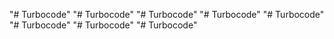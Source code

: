 "# Turbocode" 
"# Turbocode" 
"# Turbocode" 
"# Turbocode" 
"# Turbocode" 
"# Turbocode" 
"# Turbocode" 
"# Turbocode" 
